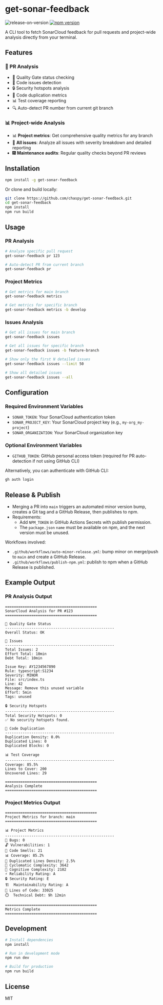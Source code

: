 # get-sonar-feedback

![release-on-version](https://github.com/chaspy/get-sonar-feedback/actions/workflows/auto-minor-release.yml/badge.svg)
[![npm version](https://img.shields.io/npm/v/get-sonar-feedback.svg)](https://www.npmjs.com/package/get-sonar-feedback)

A CLI tool to fetch SonarCloud feedback for pull requests and project-wide analysis directly from your terminal.

## Features

### 🔴 PR Analysis
- 🎯 Quality Gate status checking
- 🐛 Code issues detection
- 🔒 Security hotspots analysis
- 🔄 Code duplication metrics
- 📊 Test coverage reporting
- 🔍 Auto-detect PR number from current git branch

### 📊 Project-wide Analysis  
- 📊 **Project metrics**: Get comprehensive quality metrics for any branch
- 🐛 **All issues**: Analyze all issues with severity breakdown and detailed reporting
- 🎆 **Maintenance audits**: Regular quality checks beyond PR reviews

## Installation

```bash
npm install -g get-sonar-feedback
```

Or clone and build locally:

```bash
git clone https://github.com/chaspy/get-sonar-feedback.git
cd get-sonar-feedback
npm install
npm run build
```

## Usage

### PR Analysis
```bash
# Analyze specific pull request
get-sonar-feedback pr 123

# Auto-detect PR from current branch
get-sonar-feedback pr
```

### Project Metrics
```bash
# Get metrics for main branch
get-sonar-feedback metrics

# Get metrics for specific branch
get-sonar-feedback metrics -b develop
```

### Issues Analysis
```bash
# Get all issues for main branch
get-sonar-feedback issues

# Get all issues for specific branch
get-sonar-feedback issues -b feature-branch

# Show only the first N detailed issues
get-sonar-feedback issues --limit 50

# Show all detailed issues
get-sonar-feedback issues --all
```

## Configuration

### Required Environment Variables

- `SONAR_TOKEN`: Your SonarCloud authentication token
- `SONAR_PROJECT_KEY`: Your SonarCloud project key (e.g., `my-org_my-project`)
- `SONAR_ORGANIZATION`: Your SonarCloud organization key

### Optional Environment Variables

- `GITHUB_TOKEN`: GitHub personal access token (required for PR auto-detection if not using GitHub CLI)

Alternatively, you can authenticate with GitHub CLI:

```bash
gh auth login
```

## Release & Publish

- Merging a PR into `main` triggers an automated minor version bump, creates a Git tag and a GitHub Release, then publishes to npm.
- Requirements:
  - Add `NPM_TOKEN` in GitHub Actions Secrets with publish permission.
  - The `package.json` `name` must be available on npm, and the next version must be unused.

Workflows involved:
- `.github/workflows/auto-minor-release.yml`: bump minor on merge/push to `main` and create a GitHub Release.
- `.github/workflows/publish-npm.yml`: publish to npm when a GitHub Release is published.

## Example Output

### PR Analysis Output
```
==========================================
SonarCloud Analysis for PR #123
==========================================

🎯 Quality Gate Status
--------------------------------------------------
Overall Status: OK

🐛 Issues
--------------------------------------------------
Total Issues: 2
Effort Total: 10min
Debt Total: 10min

Issue Key: AY1234567890
Rule: typescript:S1234
Severity: MINOR
File: src/index.ts
Line: 42
Message: Remove this unused variable
Effort: 5min
Tags: unused

🔒 Security Hotspots
--------------------------------------------------
Total Security Hotspots: 0
✅ No security hotspots found.

🔄 Code Duplication
--------------------------------------------------
Duplication Density: 0.0%
Duplicated Lines: 0
Duplicated Blocks: 0

📊 Test Coverage
--------------------------------------------------
Coverage: 85.5%
Lines to Cover: 200
Uncovered Lines: 29

==========================================
Analysis Complete
==========================================
```

### Project Metrics Output
```
==========================================
Project Metrics for branch: main
==========================================

📊 Project Metrics
--------------------------------------------------
🐛 Bugs: 0
🔓 Vulnerabilities: 1
💨 Code Smells: 21
📊 Coverage: 85.2%
🔄 Duplicated Lines Density: 2.5%
🎯 Cyclomatic Complexity: 3642
🧠 Cognitive Complexity: 2102
⚡ Reliability Rating: A
🔒 Security Rating: E
🏗️  Maintainability Rating: A
📄 Lines of Code: 33025
⏱️  Technical Debt: 9h 12min

==========================================
Metrics Complete
==========================================
```

## Development

```bash
# Install dependencies
npm install

# Run in development mode
npm run dev

# Build for production
npm run build
```

## License

MIT
